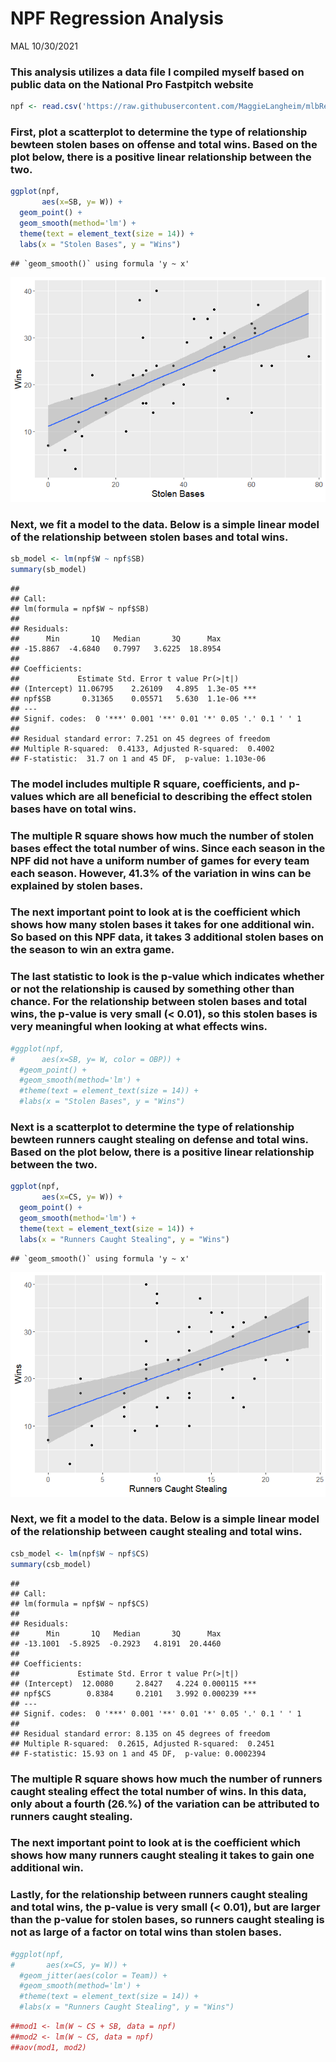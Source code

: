 NPF Regression Analysis
================
MAL
10/30/2021

### This analysis utilizes a data file I compiled myself based on public data on the National Pro Fastpitch website

``` r
npf <- read.csv('https://raw.githubusercontent.com/MaggieLangheim/mlbRegAnalysis/main/npfData.csv')
```

### First, plot a scatterplot to determine the type of relationship bewteen stolen bases on offense and total wins. Based on the plot below, there is a positive linear relationship between the two.

``` r
ggplot(npf,
       aes(x=SB, y= W)) +
  geom_point() +
  geom_smooth(method='lm') +
  theme(text = element_text(size = 14)) +
  labs(x = "Stolen Bases", y = "Wins")
```

    ## `geom_smooth()` using formula 'y ~ x'

![](npfRegAnalysis_v2_files/figure-gfm/unnamed-chunk-2-1.png)<!-- -->

### Next, we fit a model to the data. Below is a simple linear model of the relationship between stolen bases and total wins.

``` r
sb_model <- lm(npf$W ~ npf$SB)
summary(sb_model)
```

    ## 
    ## Call:
    ## lm(formula = npf$W ~ npf$SB)
    ## 
    ## Residuals:
    ##      Min       1Q   Median       3Q      Max 
    ## -15.8867  -4.6840   0.7997   3.6225  18.8954 
    ## 
    ## Coefficients:
    ##             Estimate Std. Error t value Pr(>|t|)    
    ## (Intercept) 11.06795    2.26109   4.895  1.3e-05 ***
    ## npf$SB       0.31365    0.05571   5.630  1.1e-06 ***
    ## ---
    ## Signif. codes:  0 '***' 0.001 '**' 0.01 '*' 0.05 '.' 0.1 ' ' 1
    ## 
    ## Residual standard error: 7.251 on 45 degrees of freedom
    ## Multiple R-squared:  0.4133, Adjusted R-squared:  0.4002 
    ## F-statistic:  31.7 on 1 and 45 DF,  p-value: 1.103e-06

### The model includes multiple R square, coefficients, and p-values which are all beneficial to describing the effect stolen bases have on total wins.

### The multiple R square shows how much the number of stolen bases effect the total number of wins. Since each season in the NPF did not have a uniform number of games for every team each season. However, 41.3% of the variation in wins can be explained by stolen bases.

### The next important point to look at is the coefficient which shows how many stolen bases it takes for one additional win. So based on this NPF data, it takes 3 additional stolen bases on the season to win an extra game.

### The last statistic to look is the p-value which indicates whether or not the relationship is caused by something other than chance. For the relationship between stolen bases and total wins, the p-value is very small (\< 0.01), so this stolen bases is very meaningful when looking at what effects wins.

``` r
#ggplot(npf,
#      aes(x=SB, y= W, color = OBP)) +
  #geom_point() +
  #geom_smooth(method='lm') +
  #theme(text = element_text(size = 14)) +
  #labs(x = "Stolen Bases", y = "Wins")
```

### Next is a scatterplot to determine the type of relationship bewteen runners caught stealing on defense and total wins. Based on the plot below, there is a positive linear relationship between the two.

``` r
ggplot(npf,
       aes(x=CS, y= W)) +
  geom_point() +
  geom_smooth(method='lm') +
  theme(text = element_text(size = 14)) +
  labs(x = "Runners Caught Stealing", y = "Wins")
```

    ## `geom_smooth()` using formula 'y ~ x'

![](npfRegAnalysis_v2_files/figure-gfm/unnamed-chunk-5-1.png)<!-- -->

### Next, we fit a model to the data. Below is a simple linear model of the relationship between caught stealing and total wins.

``` r
csb_model <- lm(npf$W ~ npf$CS)
summary(csb_model)
```

    ## 
    ## Call:
    ## lm(formula = npf$W ~ npf$CS)
    ## 
    ## Residuals:
    ##      Min       1Q   Median       3Q      Max 
    ## -13.1001  -5.8925  -0.2923   4.8191  20.4460 
    ## 
    ## Coefficients:
    ##             Estimate Std. Error t value Pr(>|t|)    
    ## (Intercept)  12.0080     2.8427   4.224 0.000115 ***
    ## npf$CS        0.8384     0.2101   3.992 0.000239 ***
    ## ---
    ## Signif. codes:  0 '***' 0.001 '**' 0.01 '*' 0.05 '.' 0.1 ' ' 1
    ## 
    ## Residual standard error: 8.135 on 45 degrees of freedom
    ## Multiple R-squared:  0.2615, Adjusted R-squared:  0.2451 
    ## F-statistic: 15.93 on 1 and 45 DF,  p-value: 0.0002394

### The multiple R square shows how much the number of runners caught stealing effect the total number of wins. In this data, only about a fourth (26.%) of the variation can be attributed to runners caught stealing.

### **The next important point to look at is the coefficient which shows how many runners caught stealing it takes to gain one additional win.**

### Lastly, for the relationship between runners caught stealing and total wins, the p-value is very small (\< 0.01), but are larger than the p-value for stolen bases, so runners caught stealing is not as large of a factor on total wins than stolen bases.

``` r
#ggplot(npf,
#       aes(x=CS, y= W)) +
  #geom_jitter(aes(color = Team)) +
  #geom_smooth(method='lm') +
  #theme(text = element_text(size = 14)) +
  #labs(x = "Runners Caught Stealing", y = "Wins")
```

``` r
##mod1 <- lm(W ~ CS + SB, data = npf)
##mod2 <- lm(W ~ CS, data = npf)
##aov(mod1, mod2)
```
